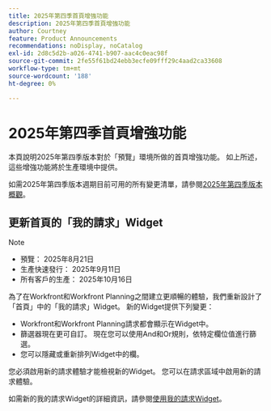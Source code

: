 ```yaml
---
title: 2025年第四季首頁增強功能
description: 2025年第四季首頁增強功能
author: Courtney
feature: Product Announcements
recommendations: noDisplay, noCatalog
exl-id: 2d8c5d2b-a026-4741-b907-aac4c0eac98f
source-git-commit: 2fe55f61bd24ebb3ecfe09fff29c4aad2ca33608
workflow-type: tm+mt
source-wordcount: '188'
ht-degree: 0%

---
```


# 2025年第四季首頁增強功能

本頁說明2025年第四季版本對於「預覽」環境所做的首頁增強功能。 如上所述，這些增強功能將於生產環境中提供。

如需2025年第四季版本週期目前可用的所有變更清單，請參閱[2025年第四季版本概觀](/help/quicksilver/product-announcements/product-releases/25-q4-release-activity/25-q4-release-overview.md)。

## 更新首頁的「我的請求」Widget

>[!NOTE]
>
>* 預覽： 2025年8月21日
>* 生產快速發行： 2025年9月11日
>* 所有客戶的生產： 2025年10月16日

為了在Workfront和Workfront Planning之間建立更順暢的體驗，我們重新設計了「首頁」中的「我的請求」Widget。 新的Widget提供下列變更：

* Workfront和Workfront Planning請求都會顯示在Widget中。
* 篩選器現在更可自訂。 現在您可以使用And和Or規則，依特定欄位值進行篩選。
* 您可以隱藏或重新排列Widget中的欄。

您必須啟用新的請求體驗才能檢視新的Widget。 您可以在請求區域中啟用新的請求體驗。

如需新的我的請求Widget的詳細資訊，請參閱[使用我的請求Widget](/help/quicksilver/workfront-basics/using-home/using-the-home-area/my-requests-widget.md)。
